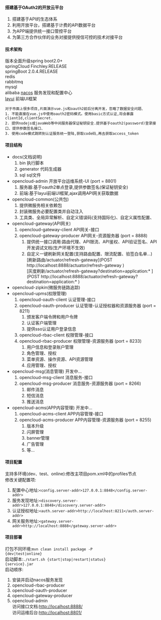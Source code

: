#### 搭建基于OAuth2的开放云平台
1. 搭建基于API的生态体系 
2. 利用开放平台，搭建基于计费的API数据平台 
3. 为APP端提供统一接口管控平台
4. 为第三方合作伙伴的业务对接提供授信可控的技术对接平台
#### 技术架构
   版本全面升级spring boot2.0+  
   springCloud  Finchley.RELEASE  
   springBoot   2.0.4.RELEASE  
   redis  
   rabbitmq  
   mysql  
   alibaba  [nacos](https://nacos.io/en-us/) 服务发现和配置中心   
   [layui](https://www.layui.com/) 前端UI框架     
  
   
    对于市面上很多项目,片面演示vue.js和oauth2前后分离开发，忽略了数据安全问题、  
    1. 不能直接在vue.js中使用oauth2密码模式。使用basic方式认证,将会暴露clientId,clientSecret.
    2. 提供nodejs或javaWeb等中间服务器保证秘钥安全.提供基于oauth2(password)登录接口、提供参数签名接口、
    3. 使用code模式跳转到认证服务统一登陆,获取code码,再去获取access_token
#### 项目结构
* docs(文档说明)
    1. bin          执行脚本
    2. generator    代码生成器
    3. sql          sql文件
* opencloud-admin  开放平台运维系统-UI (port = 8801)
    1. 服务器:基于oauth2单点登录,提供参数签名(保证秘钥安全)
    2. 前端:基于layui前端UI框架,ajax调用API网关获取数据
* opencloud-common(公共包)
    1. 提供微服务相关依赖包
    2. 封装微服务必要配置类并自动注入
    3. 工具类、全局异常解析、自定义错误码(支持国际化)、自定义属性配置、
* opencloud-gateway(API网关)
   1. opencloud-gateway-client    API网关-接口
   2. opencloud-gateway-producer  API网关-资源服务器 (port = 8888)
      1. 提供统一接口调用:路由代理、API限流、API鉴权、API验证签名、API开发调试文档(生产环境不生效)
      2. 自定义一键刷新网关配置(支持路由配置、限流配置、验签白名单...) 
        [刷新路由/actuator/refresh-gateway](POST http://localhost:8888/actuator/refresh-gateway )  
        [灰度刷新/actuator/refresh-gateway?destination=application:* ](POST http://localhost:8888/actuator/refresh-gateway?destination=application:* )
* opencloud-zipkin(微服务链路追踪)
* opencloud-upms(权限管理)
   1. opencloud-oauth-client   认证管理-接口
   2. opencloud-oauth-producer 认证管理-认证授权器和资源服务器 (port = 8211)
      1. 颁发客户端令牌和用户令牌
      2. 认证客户端管理
      3. 提供sso认证用户登录信息
   3. opencloud-rbac-client    权限管理-接口
   4. opencloud-rbac-producer  权限管理-资源服务器 (port = 8233)
      1. 用户信息和登录账户管理
      2. 角色管理、授权
      3. 菜单资源、操作资源、API资源管理
      4. 应用管理、授权
* opencloud-msg(消息管理) 开发中...
   1. opencloud-msg-client   消息服务-接口
   2. opencloud-msg-producer 消息服务-资源服务器 (port = 8266)
      1. 邮件消息
      2. 短信消息
      3. 推送消息
* opencloud-acms(APP内容管理) 开发中...
   1. opencloud-acms-client   APP内容管理-接口
   2. opencloud-acms-producer APP内容管理-资源服务器 (port = 8255)
      1. 版本升级
      2. 闪屏管理
      3. banner管理
      3. 广告管理
      4. 等...
              

#### 项目配置
支持多环境(dev、test、online):修改主项目pom.xml中的profiles节点  
修改关键配置项:  
   1. 配置中心地址:<code><config.server-addr>127.0.0.1:8848</config.server-addr></code>  
   2. 服务发现地址:<code><discovery.server-addr>127.0.0.1:8848</discovery.server-addr></code>  
   3. 认证授权地址:<code><auth.server-addr>http://localhost:8211</auth.server-addr></code>  
   4. 网关服务地址:<code><gateway.server-addr>http://localhost:8888</gateway.server-addr></code>  
#### 项目部署
打包不同环境:<code>mvn clean install package -P {dev|test|online}</code>  
启动脚本:<code>./start.sh {start|stop|restart|status} {service}.jar</code>    
启动顺序:   
   1. 安装并启动nacos服务发现  
   2. opencloud-rbac-producer  
   3. opencloud-oauth-producer  
   4. opencloud-gateway-producer  
   5. opencloud-admin  
访问接口文档:[http://localhost:8888/](http://localhost:8888/)  
访问运维后台:[http://localhost:8801/](http://localhost:8801/)

   

